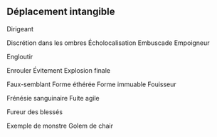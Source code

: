 ## Déplacement intangible

Dirigeant

Discrétion dans les
ombres
Écholocalisation
Embuscade
Empoigneur

Engloutir

Enrouler
Évitement
Explosion finale

Faux-semblant
Forme éthérée
Forme immuable
Fouisseur

Frénésie sanguinaire
Fuite agile

Fureur des blessés

Exemple de monstre
Golem de chair